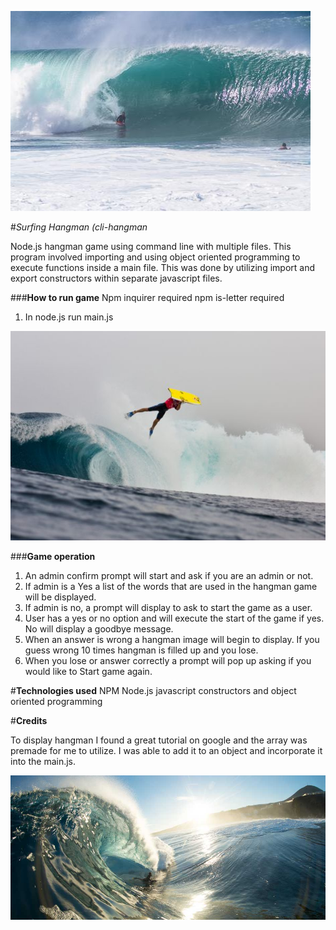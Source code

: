 ![Pipeline](/images/pipeline.jpg)


#*Surfing Hangman (cli-hangman*

Node.js hangman game using command line with multiple files. This program involved importing and using object oriented programming to execute functions inside a main file. 
This was done by utilizing import and export constructors within separate javascript files.

###**How to run game**
Npm inquirer required
npm is-letter required
1. In node.js run main.js

![pierre lous costes invert](/images/plc.jpg)

###**Game operation**
1. An admin confirm prompt will start and ask if you are an admin or not.
2. If admin is a Yes a list of the words that are used in the hangman game will be displayed. 
3. If admin is no, a prompt will display to ask to start the game as a user.
4. User has a yes or no option and will execute the start of the game if yes. No will display a goodbye message.
5. When an answer is wrong a hangman image will begin to display. If you guess wrong 10 times hangman is filled up and you lose.
6. When you lose or answer correctly a prompt will pop up asking if you would like to Start game again.

#**Technologies used**
NPM
Node.js
javascript constructors and object oriented programming

#**Credits**

To display hangman I found a great tutorial on google and the array was premade for me to utilize. I was able to add it to an object and incorporate it into the main.js. 

![elFronton](/images/elfronton.jpg)
